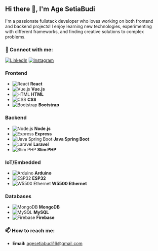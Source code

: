 ## Hi there 👋, I'm Age SetiaBudi

I'm a passionate fullstack developer who loves working on both frontend and backend projects! I enjoy learning new technologies, experimenting with different frameworks, and finding creative solutions to complex problems.


### 💼 Connect with me:
[![LinkedIn](https://img.shields.io/badge/LinkedIn-blue?style=for-the-badge&logo=linkedin&logoColor=white)](https://www.linkedin.com/in/agesetiabudi/)
[![Instagram](https://img.shields.io/badge/Instagram-%23E4405F.svg?&style=for-the-badge&logo=instagram&logoColor=white)](https://www.instagram.com/age.stbdi/)

### **Frontend**

- ![React](https://img.shields.io/badge/-React-20232A?style=flat&logo=react) **React**
- ![Vue.js](https://img.shields.io/badge/-Vue.js-4FC08D?style=flat&logo=vue.js&logoColor=white) **Vue.js**
- ![HTML](https://img.shields.io/badge/-HTML5-E34F26?style=flat&logo=html5&logoColor=white) **HTML**
- ![CSS](https://img.shields.io/badge/-CSS3-1572B6?style=flat&logo=css3&logoColor=white) **CSS**
- ![Bootstrap](https://img.shields.io/badge/-Bootstrap-563D7C?style=flat&logo=bootstrap&logoColor=white) **Bootstrap**

### **Backend**

- ![Node.js](https://img.shields.io/badge/-Node.js-339933?style=flat&logo=node.js&logoColor=white) **Node.js**
- ![Express](https://img.shields.io/badge/-Express-000000?style=flat&logo=express&logoColor=white) **Express**
- ![Java Spring Boot](https://img.shields.io/badge/-Spring_Boot-6DB33F?style=flat&logo=spring-boot&logoColor=white) **Java Spring Boot**
-  ![Laravel](https://img.shields.io/badge/-Laravel-EF3E3E?style=flat&logo=laravel&logoColor=white) **Laravel**
- ![Slim PHP](https://img.shields.io/badge/-Slim_PHP-6C6C6C?style=flat&logo=php&logoColor=white) **Slim PHP**

### **IoT/Embedded**

- ![Arduino](https://img.shields.io/badge/-Arduino-00979D?style=flat&logo=arduino&logoColor=white) **Arduino**
- ![ESP32](https://img.shields.io/badge/-ESP32-2C3E50?style=flat&logo=esphome&logoColor=white) **ESP32**
- ![W5500 Ethernet](https://img.shields.io/badge/-W5500_Ethernet-005571?style=flat&logo=internet&logoColor=white) **W5500 Ethernet**

### **Databases**

- ![MongoDB](https://img.shields.io/badge/-MongoDB-47A248?style=flat&logo=mongodb&logoColor=white) **MongoDB**
- ![MySQL](https://img.shields.io/badge/-MySQL-4479A1?style=flat&logo=mysql&logoColor=white) **MySQL**
- ![Firebase](https://img.shields.io/badge/-Firebase-FFCA28?style=flat&logo=firebase&logoColor=white) **Firebase**

### 📫 How to reach me:
- **Email:** agesetiabudi16@gmail.com

